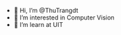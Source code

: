 - 👋 Hi, I’m @ThuTrangdt
- 👀 I’m interested in Computer Vision
- 🌱 I’m learn at UIT
<!---
ThuTrangdt/ThuTrangdt is a ✨ special ✨ repository because its `README.md` (this file) appears on your GitHub profile.
You can click the Preview link to take a look at your changes.
--->
